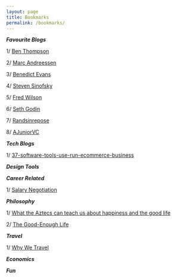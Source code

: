 ```yaml
---
layout: page
title: Bookmarks
permalink: /bookmarks/
---
```


**_Favourite Blogs_**

1/ [Ben Thompson](https://stratechery.com)

2/ [Marc Andreessen](https://pmarchive.com)

3/ [Benedict Evans](https://www.ben-evans.com/)

4/ [Steven Sinofsky](https://medium.learningbyshipping.com/)

5/ [Fred Wilson](https://avc.com/)

6/ [Seth Godin](https://www.sethgodin.com/)

7/ [Randsinrepose](https://randsinrepose.com/)

8/ [AJuniorVC](https://ajuniorvc.com/)


**_Tech Blogs_**

1/ [37-software-tools-use-run-ecommerce-business](http://needwant.com/p/37-software-tools-use-run-ecommerce-business/)

**_Design Tools_**



**_Career Related_**


1/  [Salary Negotiation](https://www.kalzumeus.com/2012/01/23/salary-negotiation/)


**_Philosophy_**


1/ [What the Aztecs can teach us about happiness and the good life](https://aeon.co/ideas/what-the-aztecs-can-teach-us-about-happiness-and-the-good-life)

2/ [The Good-Enough Life](https://www.nytimes.com/2019/02/20/opinion/the-good-enough-life-philosophy.html)


**_Travel_**


1/ [Why We Travel](https://picoiyerjourneys.com/2000/03/18/why-we-travel/)

**_Economics_**



**_Fun_**
